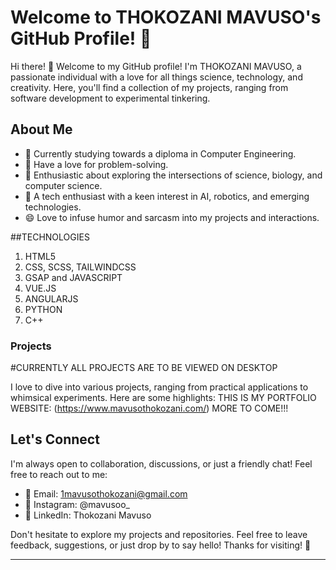 
# Welcome to THOKOZANI MAVUSO's GitHub Profile! 🎉

Hi there! 👋 Welcome to my GitHub profile! I'm THOKOZANI MAVUSO, a passionate individual with a love for all things science, technology, and creativity. Here, you'll find a collection of my projects, ranging from software development to experimental tinkering. 

## About Me

- 🌱 Currently studying towards a diploma in Computer Engineering.
- 🧠 Have a love for problem-solving.
- 🚀 Enthusiastic about exploring the intersections of science, biology, and computer science.
- 🤖 A tech enthusiast with a keen interest in AI, robotics, and emerging technologies.
- 😄 Love to infuse humor and sarcasm into my projects and interactions.

##TECHNOLOGIES
1. HTML5
2. CSS, SCSS, TAILWINDCSS
3. GSAP and JAVASCRIPT
4. VUE.JS
5. ANGULARJS
6. PYTHON
7. C++

### Projects

#CURRENTLY ALL PROJECTS ARE TO BE VIEWED ON DESKTOP

I love to dive into various projects, ranging from practical applications to whimsical experiments. Here are some highlights:
THIS IS MY PORTFOLIO WEBSITE: (https://www.mavusothokozani.com/)
MORE TO COME!!!

## Let's Connect

I'm always open to collaboration, discussions, or just a friendly chat! Feel free to reach out to me:

- 📧 Email: 1mavusothokozani@gmail.com
- 💬 Instagram: @mavusoo_
- 🔗 LinkedIn: Thokozani Mavuso

Don't hesitate to explore my projects and repositories. Feel free to leave feedback, suggestions, or just drop by to say hello! Thanks for visiting! 🚀

---
